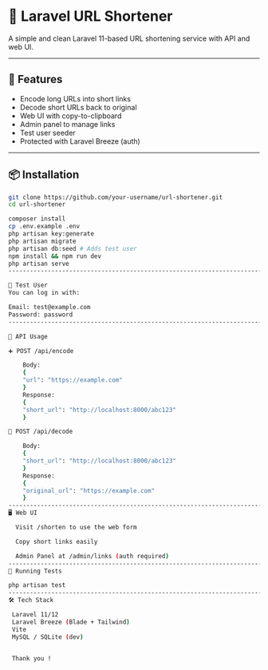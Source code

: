 # 🔗 Laravel URL Shortener

A simple and clean Laravel 11-based URL shortening service with API and web UI.

---

## 🚀 Features

- Encode long URLs into short links
- Decode short URLs back to original
- Web UI with copy-to-clipboard
- Admin panel to manage links
- Test user seeder
- Protected with Laravel Breeze (auth)

---

## 📦 Installation

```bash
git clone https://github.com/your-username/url-shortener.git
cd url-shortener

composer install
cp .env.example .env
php artisan key:generate
php artisan migrate
php artisan db:seed # Adds test user
npm install && npm run dev
php artisan serve
----------------------------------------------------------------------------------------------------------

👤 Test User
You can log in with:

Email: test@example.com
Password: password
----------------------------------------------------------------------------------------------------------

📘 API Usage

➕ POST /api/encode

    Body:
    {
    "url": "https://example.com"
    }
    Response:
    {
    "short_url": "http://localhost:8000/abc123"
    }

🔄 POST /api/decode

    Body:
    {
    "short_url": "http://localhost:8000/abc123"
    }
    Response:
    {
    "original_url": "https://example.com"
    }
----------------------------------------------------------------------------------------------------------
🖥️ Web UI

  Visit /shorten to use the web form

  Copy short links easily

  Admin Panel at /admin/links (auth required)
----------------------------------------------------------------------------------------------------------
🧪 Running Tests

php artisan test
----------------------------------------------------------------------------------------------------------
🛠 Tech Stack

 Laravel 11/12
 Laravel Breeze (Blade + Tailwind)
 Vite
 MySQL / SQLite (dev)


 Thank you !